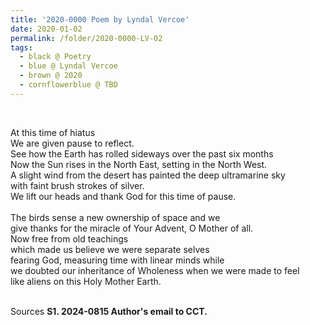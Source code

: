 ```yaml
---
title: '2020-0000 Poem by Lyndal Vercoe'
date: 2020-01-02
permalink: /folder/2020-0000-LV-02
tags:
  - black @ Poetry
  - blue @ Lyndal Vercoe
  - brown @ 2020
  - cornflowerblue @ TBD
---
```


<br>

<p>
At this time of hiatus<br>
We are given pause to reflect.<br>
See how the Earth has rolled sideways over the past six months<br>
Now the Sun rises in the North East, setting in the North West.<br>
A slight wind from the desert has painted the deep ultramarine sky<br>
with faint brush strokes of silver.<br>
We lift our heads and thank God for this time of pause.<br>
<br>
The birds sense a new ownership of space and we<br>
give thanks for the miracle of Your Advent, O Mother of all.<br>
Now free from old teachings<br>
which made us believe we were separate selves<br>
fearing God, measuring time with linear minds while<br>
we doubted our inheritance of Wholeness when we were made to feel<br>
like aliens on this Holy Mother Earth.<br>
</p>

<br>

<wave-list>
<list-title color="DarkSeaGreen" width="40">Sources</list-title>
  <list-item color="BlanchedAlmond"  width="285"><b> S1. 2024-0815 Author's email to CCT.</b></list-item>
</wave-list>